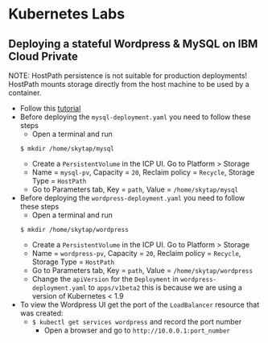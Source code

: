 # Kubernetes Labs

## Deploying a stateful Wordpress & MySQL on IBM Cloud Private

NOTE: HostPath persistence is not suitable for production deployments! HostPath
mounts storage directly from the host machine to be used by a container.

- Follow this [tutorial](https://kubernetes.io/docs/tutorials/stateful-application/mysql-wordpress-persistent-volume/)
- Before deploying the `mysql-deployment.yaml` you need to follow these steps
	- Open a terminal and run
	```
	$ mkdir /home/skytap/mysql
	```
	- Create a `PersistentVolume` in the ICP UI. Go to Platform > Storage
	- Name = `mysql-pv`, Capacity = `20`, Reclaim policy = `Recycle`, Storage Type = `HostPath`
	- Go to Parameters tab, Key = `path`, Value = `/home/skytap/mysql`
- Before deploying the `wordpress-deployment.yaml` you need to follow these steps
	- Open a terminal and run
	```
	$ mkdir /home/skytap/wordpress
	```
	- Create a `PersistentVolume` in the ICP UI. Go to Platform > Storage
	- Name = `wordpress-pv`, Capacity = `20`, Reclaim policy = `Recycle`, Storage Type = `HostPath`
	- Go to Parameters tab, Key = `path`, Value = `/home/skytap/wordpress`
	- Change the `apiVersion` for the `Deployment` in `wordpress-deployment.yaml` to `apps/v1beta2`
		this is because we are using a version of Kubernetes < 1.9
- To view the Wordpress UI get the port of the `LoadBalancer` resource that was created:
  - `$ kubectl get services wordpress` and record the port number
	- Open a browser and go to `http://10.0.0.1:port_number`
